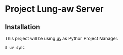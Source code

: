 # Project Lung-aw Server
## Installation
This project will be using [uv](https://docs.astral.sh/uv/) as Python Project
Manager.
```
$ uv sync
```
